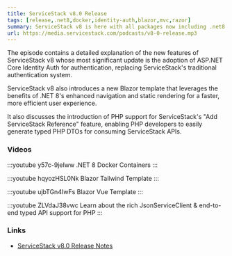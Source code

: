 ```yaml
---
title: ServiceStack v8.0 Release
tags: [release,.net8,docker,identity-auth,blazor,mvc,razor]
summary: ServiceStack v8 is here with all packages now including .net8.0 builds, all Project Templates upgraded to .NET 8, GitHub Actions now using .NET 8 Docker containers, new Tailwind Blazor, Razor Pages & MVC Templates now using ASP .NET Identity Auth & EF
url: https://media.servicestack.com/podcasts/v8-0-release.mp3
---
```


The episode contains a detailed explanation of the new features of ServiceStack v8 whose
most significant update is the adoption of ASP.NET Core Identity Auth for authentication, 
replacing ServiceStack's traditional authentication system. 

ServiceStack v8 also introduces a new Blazor template that leverages the benefits of .NET 8's 
enhanced navigation and static rendering for a faster, more efficient user experience. 

It also discusses the introduction of PHP support for ServiceStack's "Add ServiceStack Reference" 
feature, enabling PHP developers to easily generate typed PHP DTOs for consuming ServiceStack APIs.

### Videos

:::youtube y57c-9jeIww
.NET 8 Docker Containers
:::

:::youtube hqyozHSL0Nk
Blazor Tailwind Template
:::

:::youtube ujbTGn4IwFs
Blazor Vue Template
:::

:::youtube ZLVdaJ38vwc
Learn about the rich JsonServiceClient & end-to-end typed API support for PHP
:::

### Links

- [ServiceStack v8.0 Release Notes](https://docs.servicestack.net/releases/v8_00)